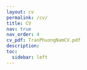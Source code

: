 ```yaml
---
layout: cv
permalink: /cv/
title: CV
nav: true
nav_order: 4
cv_pdf: TranPhuongNamCV.pdf
description: 
toc:
  sidebar: left
---
```

